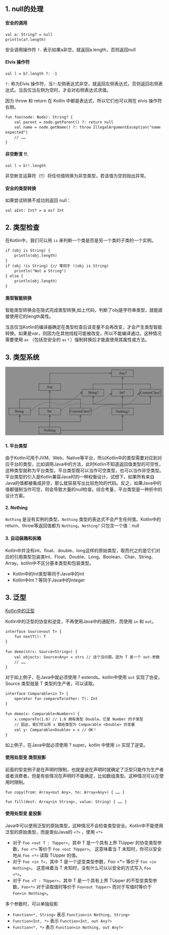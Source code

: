 ## 1. null的处理
#### 安全的调用
```
val a: String? = null
println(a?.length)
```
安全调用操作符 `?.` 表示如果a非空，就返回a.length，否则返回null

#### Elvis 操作符
```
val l = b?.length ?: -1
```
`?:` 称为Elvis 操作符，当`?:`左侧表达式非空，就返回左侧表达式，否则返回右侧表达式。当且仅当左侧为空时，才会对右侧表达式求值。

因为 throw 和 return 在 Kotlin 中都是表达式，所以它们也可以用在 elvis 操作符右侧。
```
fun foo(node: Node): String? {
    val parent = node.getParent() ?: return null
    val name = node.getName() ?: throw IllegalArgumentException("name expected")
    // ……
}
```

#### 非空断言 !!.
```
val l = b!!.length
```
非空断言运算符（!!）将任何值转换为非空类型，若该值为空则抛出异常。

#### 安全的类型转换
如果尝试转换不成功则返回 null：
```
val aInt: Int? = a as? Int
```

## 2. 类型检查
在Kotlin中，我们可以用 `is` 来判断一个类是否是另一个类的子类的一个实例。
```
if (obj is String) {
    println(obj.length)
}
if (obj !is String) {// 等同于 !(obj is String)
    println("Not a String")
} else {
    println(obj.length)
}
```
#### 类型智能转换
智能类型转换会在隐式完成类型转换,如上代码，判断了obj是字符串类型，就能直接使用它的length属性。

当且仅当Kotlin的编译器确定在类型检查后该变量不会再改变，才会产生类型智能转换。如果是var，则因为在其他线程可能被改变，所以不能编译通过。这种情况需要使用 `as` （包括空安全的 `as？`）强制转换后才能直使用其属性或方法。

## 3. 类型系统
![Kotlin类型系统](../引用图片/Kotlin类型系统.png)

#### 1. 平台类型
由于Kotlin可用于JVM、Web、Native等平台，所以Kotlin中的类型需要对应到对应平台的类型，比如调用Java中的方法，此时Kotlin不知道返回值类型的可空性，这种类型就称为平台类型。平台类型既可以当作可空类型，也可以当作非空类型。平台类型的引入是Kotlin兼容Java时的一种权衡设计。试想下，如果所有来自Java的值都被看成非空，那么就容易写出比较危险的代码。反之，如果Java中的值都强制当作可空，则会导致大量的null检查。综合考量，平台类型是一种折中的设计方案。

#### 2. Nothing
`Nothing` 是没有实例的类型，`Nothing` 类型的表达式不会产生任何值。Kotlin中的return、throw等返回值都为 `Nothing`。`Nothing?` 只包含一个值：null

#### 3. 自动装箱和拆箱
Kotlin中并没有int、float、double、long这样的原始类型，取而代之的是它们对应的引用类型包装类Int、Float、Double、Long、Boolean、Char、String、Array。kotlin中不区分基本类型和包装类型。

* Kotlin中的Int类型等同于Java中的int
* Kotlin中Int？等同于Java中的Integer

## 3. 泛型
[Kotlin中的泛型](https://juejin.im/post/5d6c6636f265da03c8153a03)

Kotlin中的泛型的协变和逆变，不再使用Java中的通配符，而使用 `in` 和 `out`。

```
interface Source<out T> {
    fun nextT(): T
}

fun demo(strs: Source<String>) {
    val objects: Source<Any> = strs // 这个没问题，因为 T 是一个 out-参数
    // ……
}
```
对于如上例子，在Java中就必须使用 ? extends。kotlin中使用 `out` 实现了协变，Source 类型就是 T 类型的生产者，可以读取。

```
interface Comparable<in T> {
    operator fun compareTo(other: T): Int
}

fun demo(x: Comparable<Number>) {
    x.compareTo(1.0) // 1.0 拥有类型 Double，它是 Number 的子类型
    // 因此，我们可以将 x 赋给类型为 Comparable <Double> 的变量
    val y: Comparable<Double> = x // OK！
}
```
如上例子，在Java中就必须使用 ? super。kotlin 中使用 `in` 实现了逆变。


#### 使用处型变 类型投影
前面的型变例子是在声明时限制，也就是说在声明时就确定了泛型只能作为生产者或者消费者。但是有些情况在声明时不能确定，比如数组类型。这种情况可以在使用时限制。
```
fun copy(from: Array<out Any>, to: Array<Any>) { …… }
```
```
fun fill(dest: Array<in String>, value: String) { …… }
```

#### 使用处型变 星投影
Java中可以使用泛型的原始类型，这种情况不会检查类型安全。Kotlin中不能使用泛型的原始类型，而是类似Java的 `<?>` ，使用 `<*>`

* 对于 `Foo <out T : TUpper>`，其中 T 是一个具有上界 TUpper 的协变类型参数，`Foo <*>` 等价于 `Foo <out TUpper>`。 这意味着当 T 未知时，你可以安全地从 `Foo <*>` 读取 TUpper 的值。
* 对于 `Foo <in T>`，其中 T 是一个逆变类型参数，Foo <*> 等价于 `Foo <in Nothing>`。 这意味着当 T 未知时，没有什么可以以安全的方式写入 `Foo <*>`。
* 对于 `Foo <T : TUpper>`，其中 T 是一个具有上界 TUpper 的不型变类型参数，`Foo<*>` 对于读取值时等价于 `Foo<out TUpper>` 而对于写值时等价于 `Foo<in Nothing>`。

多个参数时，可以单独投影

* `Function<*, String>` 表示 `Function<in Nothing, String>`
* `Function<Int, *>` 表示 `Function<Int, out Any?>`
* `Function<*, *>` 表示 `Function<in Nothing, out Any?>`

